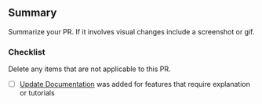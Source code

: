 ## Summary

Summarize your PR. If it involves visual changes include a screenshot or gif.



### Checklist

Delete any items that are not applicable to this PR.

- [ ] [Update Documentation](https://github.com/Secure-Compliance-Solutions-LLC/gitbook) was added for features that require explanation or tutorials
